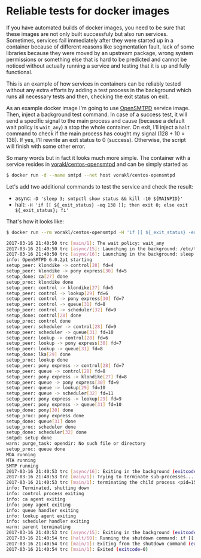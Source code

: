 # Reliable tests for docker images

If you have automated builds of docker images, you need to be sure that these images are not only built successfuly but also run services. Sometimes, services fail immediately after they were started up in a container because of different reasons like segmentation fault, lack of some libraries because they were moved by an upstream package, wrong system permissions or something else that is hard to be predicted and cannot be noticed without actually running a service and testing that it is up and fully functional.

This is an example of how services in containers can be reliably tested without any extra efforts by adding a test process in the background which runs all necessary tests and then, checking the exit status on exit. 

As an example docker image I'm going to use [OpenSMTPD](https://github.com/vorakl/docker-images/tree/master/centos-opensmtpd) service image. Then, inject a background test command. In case of a success test, it will send a specific signal to the main process and cause (because a default wait policy is `wait_any`) a stop the whole container. On exit, I'll inject a `halt` command to check if the main process has cought my signal (128 + 10 = 138). If yes, I'll rewrite an exit status to 0 (success). Otherwise, the script will finish with some other error.

So many words but in fact it looks much more simple.
The container with a service resides in [vorakl/centos-opensmtpd](https://hub.docker.com/r/vorakl/centos-opensmtpd/) and can be simply started as

```bash
$ docker run -d --name smtpd --net host vorakl/centos-opensmtpd
```

Let's add two additional commands to test the service and check the result:

* async: `-D 'sleep 3; smtpctl show status && kill -10 ${MAINPID}'`
* halt: `-H 'if [[ ${_exit_status} -eq 138 ]]; then exit 0; else exit ${_exit_status}; fi'`

That's how it looks like:

```bash
$ docker run --rm vorakl/centos-opensmtpd -H 'if [[ ${_exit_status} -eq 138 ]]; then exit 0; else exit ${_exit_status}; fi' -D 'sleep 3; smtpctl show status && kill -10 ${MAINPID}'

2017-03-16 21:40:50 trc [main/1]: The wait policy: wait_any
2017-03-16 21:40:50 trc [async/15]: Launching in the background: /etc/trc.d/async.opensmtpd
2017-03-16 21:40:50 trc [async/16]: Launching in the background: sleep 3; smtpctl show status && kill -10 ${MAINPID}
info: OpenSMTPD 6.0.2p1 starting
setup_peer: klondike -> control[28] fd=4
setup_peer: klondike -> pony express[30] fd=5
setup_done: ca[27] done
setup_proc: klondike done
setup_peer: control -> klondike[27] fd=5
setup_peer: control -> lookup[29] fd=6
setup_peer: control -> pony express[30] fd=7
setup_peer: control -> queue[31] fd=8
setup_peer: control -> scheduler[32] fd=9
setup_done: control[28] done
setup_proc: control done
setup_peer: scheduler -> control[28] fd=9
setup_peer: scheduler -> queue[31] fd=10
setup_peer: lookup -> control[28] fd=6
setup_peer: lookup -> pony express[30] fd=7
setup_peer: lookup -> queue[31] fd=8
setup_done: lka[29] done
setup_proc: lookup done
setup_peer: pony express -> control[28] fd=7
setup_peer: queue -> control[28] fd=8
setup_peer: pony express -> klondike[27] fd=8
setup_peer: queue -> pony express[30] fd=9
setup_peer: queue -> lookup[29] fd=10
setup_peer: queue -> scheduler[32] fd=11
setup_peer: pony express -> lookup[29] fd=9
setup_peer: pony express -> queue[31] fd=10
setup_done: pony[30] done
setup_proc: pony express done
setup_done: queue[31] done
setup_proc: scheduler done
setup_done: scheduler[32] done
smtpd: setup done
warn: purge_task: opendir: No such file or directory
setup_proc: queue done
MDA running
MTA running
SMTP running
2017-03-16 21:40:53 trc [async/16]: Exiting in the background (exitcode=0): sleep 3; smtpctl show status && kill -10 ${MAINPID}
2017-03-16 21:40:53 trc [main/1]: Trying to terminate sub-processes...
2017-03-16 21:40:53 trc [main/1]: terminating the child process <pid=15>
info: Terminated, shutting down
info: control process exiting
info: ca agent exiting
info: pony agent exiting
info: queue handler exiting
info: lookup agent exiting
info: scheduler handler exiting
warn: parent terminating
2017-03-16 21:40:53 trc [async/15]: Exiting in the background (exitcode=0): /etc/trc.d/async.opensmtpd
2017-03-16 21:40:54 trc [halt/60]: Running the shutdown command: if [[ ${_exit_status} -eq 138 ]]; then exit 0; else exit ${_exit_status}; fi
2017-03-16 21:40:54 trc [main/1]: Exiting from the shutdown command (exitcode=0): if [[ ${_exit_status} -eq 138 ]]; then exit 0; else exit ${_exit_status}; fi
2017-03-16 21:40:54 trc [main/1]: Exited (exitcode=0)
```
